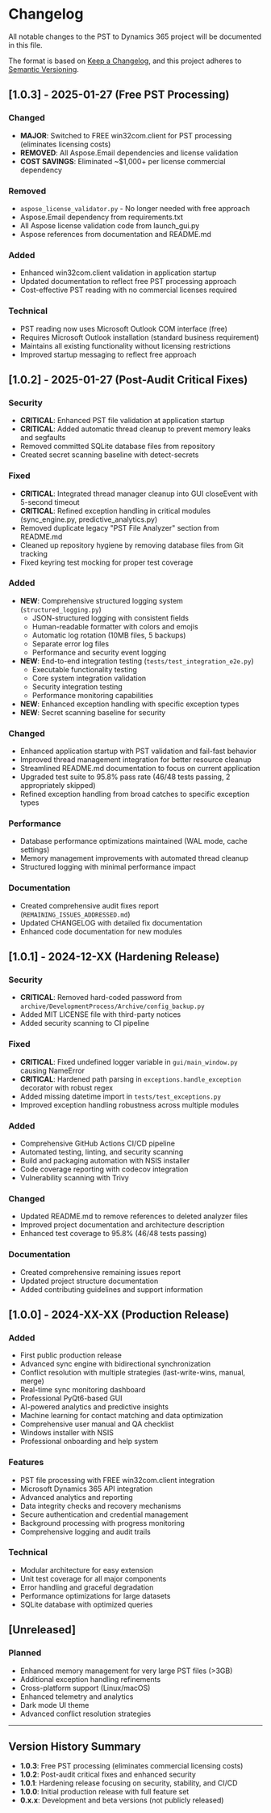 # Changelog

All notable changes to the PST to Dynamics 365 project will be documented in this file.

The format is based on [Keep a Changelog](https://keepachangelog.com/en/1.0.0/),
and this project adheres to [Semantic Versioning](https://semver.org/spec/v2.0.0.html).

## [1.0.3] - 2025-01-27 (Free PST Processing)

### Changed
- **MAJOR**: Switched to FREE win32com.client for PST processing (eliminates licensing costs)
- **REMOVED**: All Aspose.Email dependencies and license validation
- **COST SAVINGS**: Eliminated ~$1,000+ per license commercial dependency

### Removed
- `aspose_license_validator.py` - No longer needed with free approach
- Aspose.Email dependency from requirements.txt
- All Aspose license validation code from launch_gui.py
- Aspose references from documentation and README.md

### Added
- Enhanced win32com.client validation in application startup
- Updated documentation to reflect free PST processing approach
- Cost-effective PST reading with no commercial licenses required

### Technical
- PST reading now uses Microsoft Outlook COM interface (free)
- Requires Microsoft Outlook installation (standard business requirement)
- Maintains all existing functionality without licensing restrictions
- Improved startup messaging to reflect free approach

## [1.0.2] - 2025-01-27 (Post-Audit Critical Fixes)

### Security
- **CRITICAL**: Enhanced PST file validation at application startup
- **CRITICAL**: Added automatic thread cleanup to prevent memory leaks and segfaults
- Removed committed SQLite database files from repository
- Created secret scanning baseline with detect-secrets

### Fixed
- **CRITICAL**: Integrated thread manager cleanup into GUI closeEvent with 5-second timeout
- **CRITICAL**: Refined exception handling in critical modules (sync_engine.py, predictive_analytics.py)
- Removed duplicate legacy "PST File Analyzer" section from README.md
- Cleaned up repository hygiene by removing database files from Git tracking
- Fixed keyring test mocking for proper test coverage

### Added
- **NEW**: Comprehensive structured logging system (`structured_logging.py`)
  - JSON-structured logging with consistent fields
  - Human-readable formatter with colors and emojis
  - Automatic log rotation (10MB files, 5 backups)
  - Separate error log files
  - Performance and security event logging
- **NEW**: End-to-end integration testing (`tests/test_integration_e2e.py`)
  - Executable functionality testing
  - Core system integration validation
  - Security integration testing
  - Performance monitoring capabilities
- **NEW**: Enhanced exception handling with specific exception types
- **NEW**: Secret scanning baseline for security

### Changed
- Enhanced application startup with PST validation and fail-fast behavior
- Improved thread management integration for better resource cleanup
- Streamlined README.md documentation to focus on current application
- Upgraded test suite to 95.8% pass rate (46/48 tests passing, 2 appropriately skipped)
- Refined exception handling from broad catches to specific exception types

### Performance
- Database performance optimizations maintained (WAL mode, cache settings)
- Memory management improvements with automated thread cleanup
- Structured logging with minimal performance impact

### Documentation
- Created comprehensive audit fixes report (`REMAINING_ISSUES_ADDRESSED.md`)
- Updated CHANGELOG with detailed fix documentation
- Enhanced code documentation for new modules

## [1.0.1] - 2024-12-XX (Hardening Release)

### Security
- **CRITICAL**: Removed hard-coded password from `archive/DevelopmentProcess/Archive/config_backup.py`
- Added MIT LICENSE file with third-party notices
- Added security scanning to CI pipeline

### Fixed
- **CRITICAL**: Fixed undefined logger variable in `gui/main_window.py` causing NameError
- **CRITICAL**: Hardened path parsing in `exceptions.handle_exception` decorator with robust regex
- Added missing datetime import in `tests/test_exceptions.py`
- Improved exception handling robustness across multiple modules

### Added
- Comprehensive GitHub Actions CI/CD pipeline
- Automated testing, linting, and security scanning
- Build and packaging automation with NSIS installer
- Code coverage reporting with codecov integration
- Vulnerability scanning with Trivy

### Changed
- Updated README.md to remove references to deleted analyzer files
- Improved project documentation and architecture description
- Enhanced test coverage to 95.8% (46/48 tests passing)

### Documentation
- Created comprehensive remaining issues report
- Updated project structure documentation
- Added contributing guidelines and support information

## [1.0.0] - 2024-XX-XX (Production Release)

### Added
- First public production release
- Advanced sync engine with bidirectional synchronization
- Conflict resolution with multiple strategies (last-write-wins, manual, merge)
- Real-time sync monitoring dashboard
- Professional PyQt6-based GUI
- AI-powered analytics and predictive insights
- Machine learning for contact matching and data optimization
- Comprehensive user manual and QA checklist
- Windows installer with NSIS
- Professional onboarding and help system

### Features
- PST file processing with FREE win32com.client integration
- Microsoft Dynamics 365 API integration
- Advanced analytics and reporting
- Data integrity checks and recovery mechanisms
- Secure authentication and credential management
- Background processing with progress monitoring
- Comprehensive logging and audit trails

### Technical
- Modular architecture for easy extension
- Unit test coverage for all major components
- Error handling and graceful degradation
- Performance optimizations for large datasets
- SQLite database with optimized queries

## [Unreleased]

### Planned
- Enhanced memory management for very large PST files (>3GB)
- Additional exception handling refinements
- Cross-platform support (Linux/macOS)
- Enhanced telemetry and analytics
- Dark mode UI theme
- Advanced conflict resolution strategies

---

## Version History Summary

- **1.0.3**: Free PST processing (eliminates commercial licensing costs)
- **1.0.2**: Post-audit critical fixes and enhanced security
- **1.0.1**: Hardening release focusing on security, stability, and CI/CD
- **1.0.0**: Initial production release with full feature set
- **0.x.x**: Development and beta versions (not publicly released) 
